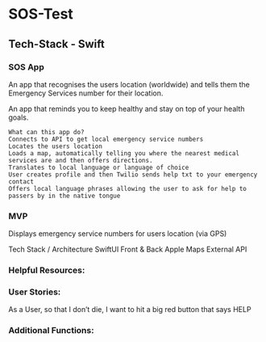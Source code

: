 # SOS-Test

## Tech-Stack - Swift

### SOS App

An app that recognises the users location (worldwide) and tells them the Emergency Services number for their location.  

An app that reminds you to keep healthy and stay on top of your health goals.

```
What can this app do?
Connects to API to get local emergency service numbers
Locates the users location
Loads a map, automatically telling you where the nearest medical services are and then offers directions.
Translates to local language or language of choice
User creates profile and then Twilio sends help txt to your emergency contact
Offers local language phrases allowing the user to ask for help to passers by in the native tongue
```

### MVP
Displays emergency service numbers for users location (via GPS)

Tech Stack / Architecture
SwiftUI Front & Back
Apple Maps
External API

### Helpful Resources:

### User Stories:
As a User, so that I don’t die,
I want to hit a big red button that says HELP


### Additional Functions:
